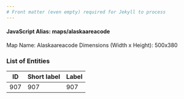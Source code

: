```yaml
---
# Front matter (even empty) required for Jekyll to process
---
```


#### JavaScript Alias: maps/alaskaareacode

Map Name: Alaskaareacode
Dimensions (Width x Height): 500x380

### List of Entities

| ID  | Short label | Label |
| --- | ----------- | ----- |
| 907 | 907         | 907   |
